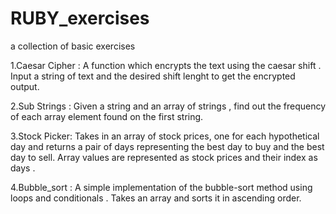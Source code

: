 # RUBY_exercises
a collection of basic exercises 

1.Caesar Cipher :
A function which encrypts the text using the caesar shift . Input a string of text and the desired shift lenght to get the encrypted output.

2.Sub Strings :
Given a string and an array of strings , find out the frequency of each array element found on the first string.

3.Stock Picker:
Takes in an array of stock prices, one for each hypothetical day and returns a pair of days representing the best day to buy and the best day to sell. Array values are represented as stock prices and their index as days .

4.Bubble_sort :
A simple implementation of the bubble-sort method using loops and conditionals . Takes an array and sorts it in ascending order.
